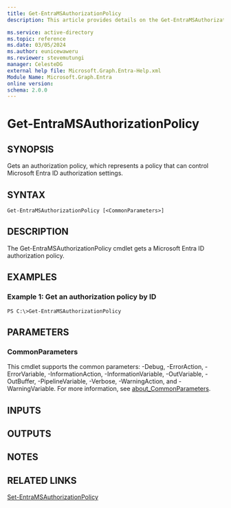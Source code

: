 ```yaml
---
title: Get-EntraMSAuthorizationPolicy
description: This article provides details on the Get-EntraMSAuthorizationPolicy command.

ms.service: active-directory
ms.topic: reference
ms.date: 03/05/2024
ms.author: eunicewaweru
ms.reviewer: stevemutungi
manager: CelesteDG
external help file: Microsoft.Graph.Entra-Help.xml
Module Name: Microsoft.Graph.Entra
online version:
schema: 2.0.0
---
```


# Get-EntraMSAuthorizationPolicy

## SYNOPSIS
Gets an authorization policy, which represents a policy that can control Microsoft Entra ID authorization settings.

## SYNTAX

```
Get-EntraMSAuthorizationPolicy [<CommonParameters>]
```

## DESCRIPTION
The Get-EntraMSAuthorizationPolicy cmdlet gets a Microsoft Entra ID authorization policy.

## EXAMPLES

### Example 1: Get an authorization policy by ID
```
PS C:\>Get-EntraMSAuthorizationPolicy
```

## PARAMETERS

### CommonParameters
This cmdlet supports the common parameters: -Debug, -ErrorAction, -ErrorVariable, -InformationAction, -InformationVariable, -OutVariable, -OutBuffer, -PipelineVariable, -Verbose, -WarningAction, and -WarningVariable. For more information, see [about_CommonParameters](http://go.microsoft.com/fwlink/?LinkID=113216).

## INPUTS

## OUTPUTS

## NOTES

## RELATED LINKS

[Set-EntraMSAuthorizationPolicy]()

